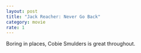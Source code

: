 ```yaml
---
layout: post
title: "Jack Reacher: Never Go Back"
category: movie
rate: 1
---
```


Boring in places, Cobie Smulders is great throughout.